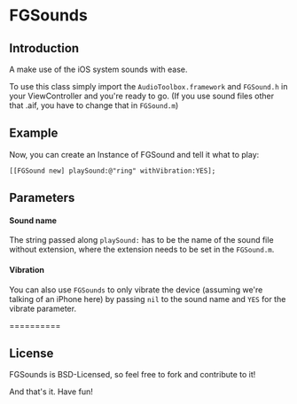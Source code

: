 FGSounds
========

## Introduction
A make use of the iOS system sounds with ease.

To use this class simply import the `AudioToolbox.framework` and `FGSound.h` in your ViewController and you're ready to go. (If you use sound files other that .aif, you have to change that in `FGSound.m`)


## Example
Now, you can create an Instance of FGSound and tell it what to play:

`[[FGSound new] playSound:@"ring" withVibration:YES];`


## Parameters

#### Sound name
The string passed along `playSound:` has to be the name of the sound file without extension, where the extension needs to be set in the `FGSound.m`. 

#### Vibration
You can also use `FGSounds` to only vibrate the device (assuming we're talking of an iPhone here) by passing `nil` to the sound name and `YES` for the vibrate parameter.

==========

## License

FGSounds is BSD-Licensed, so feel free to fork and contribute to it! 

And that's it. Have fun!
